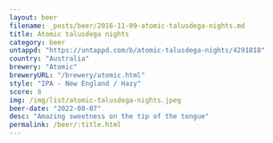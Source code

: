 ```yaml
---
layout: beer
filename: _posts/beer/2016-11-09-atomic-talusdega-nights.md
title: Atomic talusdega nights
category: beer
untappd: "https://untappd.com/b/atomic-talusdega-nights/4291818"
country: "Australia"
brewery: "Atomic"
breweryURL: "/brewery/atomic.html"
style: "IPA - New England / Hazy"
score: 8
img: /img/list/atomic-talusdega-nights.jpeg
beer-date: "2022-08-07"
desc: "Amazing sweetness on the tip of the tongue"
permalink: /beer/:title.html
---
```

